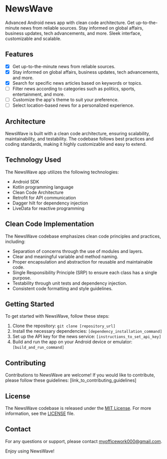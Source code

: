 # NewsWave
Advanced Android news app with clean code architecture.
Get up-to-the-minute news from reliable sources. 
Stay informed on global affairs, business updates, tech advancements, and more. Sleek interface, customizable and scalable.

## Features

- [x] Get up-to-the-minute news from reliable sources.
- [x] Stay informed on global affairs, business updates, tech advancements, and more.
- [x] Search for specific news articles based on keywords or topics.
- [ ] Filter news according to categories such as politics, sports, entertainment, and more.
- [ ] Customize the app's theme to suit your preference.
- [ ] Select location-based news for a personalized experience.

## Architecture

NewsWave is built with a clean code architecture, ensuring scalability, maintainability, and testability. The codebase follows best practices and coding standards, making it highly customizable and easy to extend.

## Technology Used

The NewsWave app utilizes the following technologies:

- Android SDK
- Kotlin programming language
- Clean Code Architecture
- Retrofit for API communication
- Dagger hilt for dependency injection
- LiveData for reactive programming

## Clean Code Implementation

The NewsWave codebase emphasizes clean code principles and practices, including:

- Separation of concerns through the use of modules and layers.
- Clear and meaningful variable and method naming.
- Proper encapsulation and abstraction for reusable and maintainable code.
- Single Responsibility Principle (SRP) to ensure each class has a single purpose.
- Testability through unit tests and dependency injection.
- Consistent code formatting and style guidelines.

## Getting Started

To get started with NewsWave, follow these steps:

1. Clone the repository: `git clone [repository_url]`
2. Install the necessary dependencies: `[dependency_installation_command]`
3. Set up the API key for the news service: `[instructions_to_set_api_key]`
4. Build and run the app on your Android device or emulator: `[build_and_run_command]`

## Contributing

Contributions to NewsWave are welcome! If you would like to contribute, please follow these guidelines: [link_to_contributing_guidelines]

## License

The NewsWave codebase is released under the [MIT License](https://opensource.org/licenses/MIT). For more information, see the [LICENSE](LICENSE) file.

## Contact

For any questions or support, please contact myofficework000@gmail.com.

Enjoy using NewsWave!
